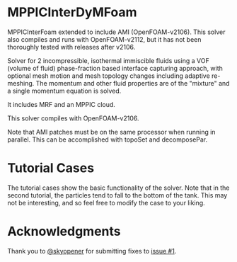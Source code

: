 # MPPICInterDyMFoam
MPPICInterFoam extended to include AMI (OpenFOAM-v2106).
This solver also compiles and runs with OpenFOAM-v2112, but it has not been thoroughly tested with releases after v2106.

Solver for 2 incompressible, isothermal immiscible fluids using a VOF
(volume of fluid) phase-fraction based interface capturing approach,
with optional mesh motion and mesh topology changes including adaptive
re-meshing.  The momentum and other fluid properties are of the "mixture" 
and a single momentum equation is solved.

It includes MRF and an MPPIC cloud.

This solver compiles with OpenFOAM-v2106.

Note that AMI patches must be on the same processor when running in parallel.
This can be accomplished with topoSet and decomposePar.

# Tutorial Cases

The tutorial cases show the basic functionality of the solver. Note that in the second tutorial, the particles tend to fall to the bottom of the tank. This may not be interesting, and so feel free to modify the case to your liking.

# Acknowledgments

Thank you to [@skyopener](https://github.com/skyopener) for submitting fixes to [issue #1](https://github.com/TonkomoLLC/MPPICInterDyMFoam/issues/1).
